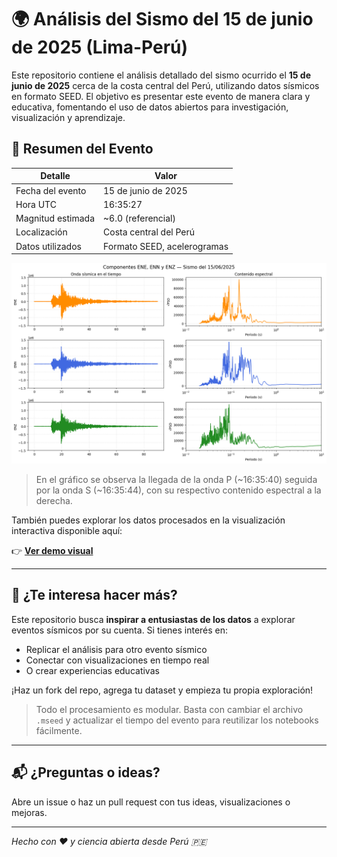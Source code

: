 # 🌍 Análisis del Sismo del 15 de junio de 2025 (Lima-Perú)

Este repositorio contiene el análisis detallado del sismo ocurrido el **15 de junio de 2025** cerca de la costa central del Perú, utilizando datos sísmicos en formato SEED. El objetivo es presentar este evento de manera clara y educativa, fomentando el uso de datos abiertos para investigación, visualización y aprendizaje.

## 📌 Resumen del Evento

| Detalle               | Valor                          |
|-----------------------|--------------------------------|
| Fecha del evento      | 15 de junio de 2025            |
| Hora UTC              | 16:35:27                       |
| Magnitud estimada     | ~6.0 (referencial)             |
| Localización          | Costa central del Perú         |
| Datos utilizados      | Formato SEED, acelerogramas    |


![Componentes del sismo](figs/componentes_ene_enn_enz.png)

> En el gráfico se observa la llegada de la onda P (~16:35:40) seguida por la onda S (~16:35:44), con su respectivo contenido espectral a la derecha.

También puedes explorar los datos procesados en la visualización interactiva disponible aquí:  

👉 **[Ver demo visual](https://github.com/joelibaceta/sismo-lima-15jun2025)**

---

## 🚀 ¿Te interesa hacer más?

Este repositorio busca **inspirar a entusiastas de los datos** a explorar eventos sísmicos por su cuenta. Si tienes interés en:

- Replicar el análisis para otro evento sísmico
- Conectar con visualizaciones en tiempo real
- O crear experiencias educativas

¡Haz un fork del repo, agrega tu dataset y empieza tu propia exploración!

> Todo el procesamiento es modular. Basta con cambiar el archivo `.mseed` y actualizar el tiempo del evento para reutilizar los notebooks fácilmente.

---

## 📬 ¿Preguntas o ideas?

Abre un issue o haz un pull request con tus ideas, visualizaciones o mejoras.

---

*Hecho con ❤️ y ciencia abierta desde Perú 🇵🇪*
